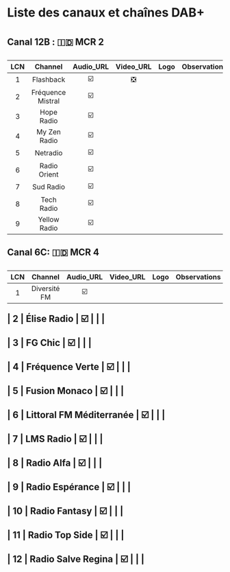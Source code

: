<h1> Liste des canaux et chaînes DAB+ <h1>
<h2> Canal 12B :  🇮🇩 MCR 2 <h2>
  
| LCN | Channel | Audio_URL | Video_URL | Logo | Observations |
|:---:|:---:|:---:|:---:|:---:|:---:|
| 1 | Flashback | ☑️ | ❎ | | |
| 2 | Fréquence Mistral | ☑️ | | | |
| 3 | Hope Radio | ☑️ | | | |
| 4 | My Zen Radio | ☑️ | | | 
| 5 | Netradio | ☑️ | | | 
| 6 | Radio Orient | ☑️ | | | 
| 7 | Sud Radio | ☑️ | | | 
| 8 | Tech Radio | ☑️ | | |  
| 9 | Yellow Radio | ☑️ | | | 

<h2> Canal 6C:  🇮🇩 MCR 4 <h2>
  
| LCN | Channel | Audio_URL | Video_URL | Logo | Observations |
|:---:|:---:|:---:|:---:|:---:|:---:|
| 1 |	Diversité FM | ☑️ | | | |

| 2 | Élise Radio | ☑️ | | |

| 3 |	FG Chic | ☑️ | | |

| 4 |	Fréquence Verte | ☑️ | | |

| 5 | Fusion Monaco | ☑️ | | |

| 6 |	Littoral FM Méditerranée | ☑️ | | |

| 7 | LMS Radio | ☑️ | | |

| 8 |	Radio Alfa | ☑️ | | |

| 9 |	Radio Espérance | ☑️ | | |

| 10 |	Radio Fantasy | ☑️ | | |

| 11 | Radio Top Side | ☑️ | | |

| 12 |	Radio Salve Regina | ☑️ | | |


